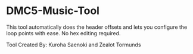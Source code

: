 # DMC5-Music-Tool
This tool automatically does the header offsets and
lets you configure the loop points with ease.
No hex editing required.

Tool Created By: Kuroha Saenoki and Zealot Tormunds